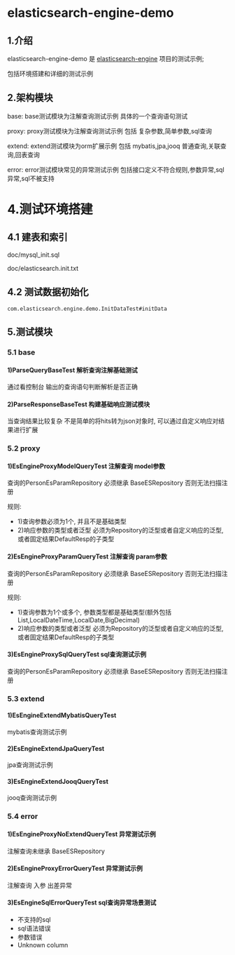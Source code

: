 # elasticsearch-engine-demo

## 1.介绍
elasticsearch-engine-demo 是 [elasticsearch-engine](https://github.com/wanghuan9/elasticsearch-engine) 项目的测试示例;

包括环境搭建和详细的测试示例

## 2.架构模块

base:  base测试模块为注解查询测试示例 具体的一个查询语句测试

proxy: proxy测试模块为注解查询测试示例 包括 复杂参数,简单参数,sql查询

extend: extend测试模块为orm扩展示例 包括 mybatis,jpa,jooq 普通查询,关联查询,回表查询

error:  error测试模块常见的异常测试示例 包括接口定义不符合规则,参数异常,sql异常,sql不被支持

# 4.测试环境搭建

## 4.1 建表和索引

doc/mysql_init.sql

doc/elasticsearch.init.txt


## 4.2 测试数据初始化
```
com.elasticsearch.engine.demo.InitDataTest#initData
```
## 5.测试模块

###  5.1 base
#### 1)ParseQueryBaseTest 解析查询注解基础测试


通过看控制台 输出的查询语句判断解析是否正确

#### 2)ParseResponseBaseTest 构建基础响应测试模块


当查询结果比较复杂 不是简单的将hits转为json对象时, 可以通过自定义响应对结果进行扩展
###  5.2 proxy
#### 1)EsEngineProxyModelQueryTest 注解查询 model参数


查询的PersonEsParamRepository 必须继承 BaseESRepository 否则无法扫描注册
 
 规则:
 * 1)查询参数必须为1个, 并且不是基础类型
 * 2)响应参数的类型或者泛型 必须为Repository的泛型或者自定义响应的泛型,或者固定结果DefaultResp的子类型

#### 2)EsEngineProxyParamQueryTest 注解查询 param参数


查询的PersonEsParamRepository 必须继承 BaseESRepository 否则无法扫描注册

规则:
* 1)查询参数为1个或多个, 参数类型都是基础类型(额外包括 List,LocalDateTime,LocalDate,BigDecimal)
* 2)响应参数的类型或者泛型 必须为Repository的泛型或者自定义响应的泛型,或者固定结果DefaultResp的子类型

#### 3)EsEngineProxySqlQueryTest sql查询测试示例

查询的PersonEsParamRepository 必须继承 BaseESRepository 否则无法扫描注册

###  5.3 extend

#### 1)EsEngineExtendMybatisQueryTest

mybatis查询测试示例

#### 2)EsEngineExtendJpaQueryTest

jpa查询测试示例

#### 3)EsEngineExtendJooqQueryTest

jooq查询测试示例

###  5.4 error

#### 1)EsEngineProxyNoExtendQueryTest 异常测试示例
注解查询未继承 BaseESRepository

#### 2)EsEngineProxyErrorQueryTest 异常测试示例
注解查询 入参 出差异常

#### 3)EsEngineSqlErrorQueryTest sql查询异常场景测试
* 不支持的sql
* sql语法错误
* 参数错误
* Unknown column